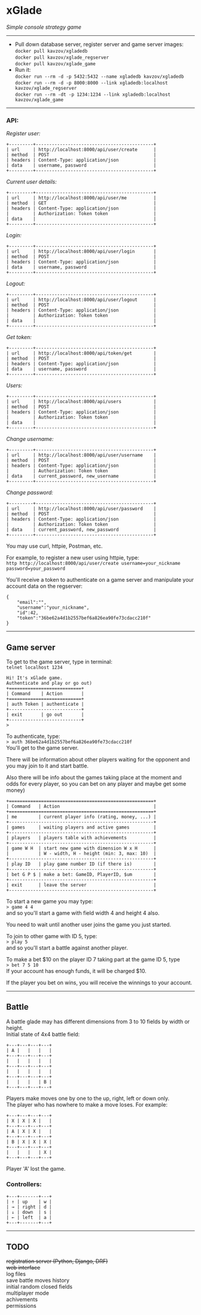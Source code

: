 # xGlade  
_Simple console strategy game_  

---
- Pull down database server, register server and game server images:  
`docker pull kavzov/xgladedb`  
`docker pull kavzov/xglade_regserver`  
`docker pull kavzov/xglade_game`  
- Run it:  
`docker run --rm -d -p 5432:5432 --name xgladedb kavzov/xgladedb`  
`docker run --rm -d -p 8000:8000 --link xgladedb:localhost kavzov/xglade_regserver`  
`docker run --rm -dt -p 1234:1234 --link xgladedb:localhost kavzov/xglade_game`  

---

### API:  
_Register user:_  
```
+---------+--------------------------------------------+
| url     | http://localhost:8000/api/user/create      |
| method  | POST                                       |
| headers | Content-Type: application/json             |
| data    | username, password                         |
+---------+--------------------------------------------+
```
_Current user details:_  
```
+---------+--------------------------------------------+
| url     | http://localhost:8000/api/user/me          |
| method  | GET                                        |
| headers | Content-Type: application/json             |
|         | Authorization: Token token                 |
| data    |                                            |
+---------+--------------------------------------------+
```
_Login:_  
```
+---------+--------------------------------------------+
| url     | http://localhost:8000/api/user/login       |
| method  | POST                                       |
| headers | Content-Type: application/json             |
| data    | username, password                         |
+---------+--------------------------------------------+
```
_Logout:_  
```
+---------+--------------------------------------------+
| url     | http://localhost:8000/api/user/logout      |
| method  | POST                                       |
| headers | Content-Type: application/json             |
|         | Authorization: Token token                 |
| data    |                                            |
+---------+--------------------------------------------+
```
_Get token:_  
```
+---------+--------------------------------------------+
| url     | http://localhost:8000/api/token/get        |
| method  | POST                                       |
| headers | Content-Type: application/json             |
| data    | username, password                         |
+---------+--------------------------------------------+
```
_Users:_  
```
+---------+--------------------------------------------+
| url     | http://localhost:8000/api/users            |
| method  | POST                                       |
| headers | Content-Type: application/json             |
|         | Authorization: Token token                 |
| data    |                                            |
+---------+--------------------------------------------+
```
_Change username:_  
```
+---------+--------------------------------------------+
| url     | http://localhost:8000/api/user/username    |
| method  | POST                                       |
| headers | Content-Type: application/json             |
|         | Authorization: Token token                 |
| data    | current_password, new_username             |
+---------+--------------------------------------------+
```
_Change password:_  
```
+---------+--------------------------------------------+
| url     | http://localhost:8000/api/user/password    |
| method  | POST                                       |
| headers | Content-Type: application/json             |
|         | Authorization: Token token                 |
| data    | current_password, new_password             |
+---------+--------------------------------------------+
```
  
You may use curl, httpie, Postman, etc.   
  
For example, to register a new user using httpie, type:  
```http http://localhost:8000/api/user/create username=your_nickname password=your_password```  
  
You'll receive a token to authenticate on a game server and manipulate your account data on the regserver:  
```
{
    "email":"",
    "username":"your_nickname",
    "id":42,
    "token":"36be62a4d1b2557bef6a826ea90fe73cdacc210f"
}
```  
---
## Game server
To get to the game server, type in terminal:  
```telnet localhost 1234```
```
Hi! It's xGlade game.
Authenticate and play or go out)
+===========================+
| Command    | Action       |
+===========================+
| auth Token | authenticate |
+---------------------------+
| exit       | go out       |
+---------------------------+
> 
```  
To authenticate, type:  
```> auth 36be62a4d1b2557bef6a826ea90fe73cdacc210f```  
You'll get to the game server.  
  
There will be information about other players waiting for the opponent and you may join to it and start battle.  
  
Also there will be info about the games taking place at the moment and odds for every player, so you can bet on any player and maybe get some money)  
```
+======================================================+
| Command   | Action                                   |
+======================================================+
| me        | current player info (rating, money, ...) |
+------------------------------------------------------+
| games     | waiting players and active games         |
+------------------------------------------------------+
| players   | players table with achievements          |
+------------------------------------------------------+
| game W H  | start new game with dimension W x H      |
|           | W - width, H - height (min: 3, max: 10)  |
+------------------------------------------------------+
| play ID   | play game number ID (if there is)        |
+------------------------------------------------------+
| bet G P $ | make a bet: GameID, PlayerID, $um        |
+------------------------------------------------------+
| exit      | leave the server                         |
+------------------------------------------------------+
```
To start a new game you may type:  
```> game 4 4```  
and so you'll start a game with field width 4 and height 4 also.  
  
You need to wait until another user joins the game you just started.  
  
To join to other game with ID 5, type:  
```> play 5```  
and so you'll start a battle against another player.  
  
To make a bet $10 on the player ID 7 taking part at the game ID 5, type  
```> bet 7 5 10```  
If your account has enough funds, it will be charged $10.  
  
If the player you bet on wins, you will receive the winnings to your account.
  
---
## Battle
A battle glade may has different dimensions from 3 to 10 fields by width or height.   
Initial state of 4x4 battle field:
```
+---+---+---+---+
| A |   |   |   |
+---+---+---+---+
|   |   |   |   |
+---+---+---+---+
|   |   |   |   |
+---+---+---+---+
|   |   |   | B |
+---+---+---+---+
```
Players make moves one by one to the up, right, left or down only.  
The player who has nowhere to make a move loses. For example:
```
+---+---+---+---+
| X | X | X |   |
+---+---+---+---+
| A | X | X |   |
+---+---+---+---+
| B | X | X | X |
+---+---+---+---+
|   |   |   | X |
+---+---+---+---+
```
Player 'A' lost the game.  

### Controllers:  
```
+---+-------+---+
| ↑ | up    | w |
| → | right | d |
| ↓ | down  | s |
| ← | left  | a |
+---+-------+---+
```
---
## TODO  
~~registration server (Python, Django, DRF)~~  
~~web interface~~  
log files  
save battle moves history  
initial random closed fields  
multiplayer mode  
achivements  
permissions  
